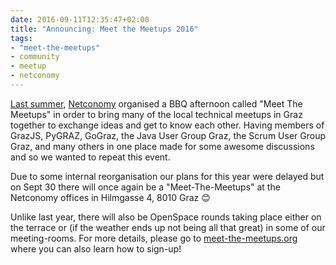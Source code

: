 ```yaml
---
date: 2016-09-11T12:35:47+02:00
title: "Announcing: Meet the Meetups 2016"
tags:
- "meet-the-meetups"
- community
- meetup
- netconomy
---
```


[Last summer](https://zerokspot.com/weblog/2015/08/24/this-was-meetthemeetups/),
[Netconomy][] organised a BBQ afternoon called "Meet The Meetups" in order to
bring many of the local technical meetups in Graz together to exchange ideas and
get to know each other. Having members of GrazJS, PyGRAZ, GoGraz, the Java User
Group Graz, the Scrum User Group Graz, and many others in one place made for
some awesome discussions and so we wanted to repeat this event.

Due to some internal reorganisation our plans for this year were delayed but on
Sept 30 there will once again be a "Meet-The-Meetups" at the Netconomy offices
in Hilmgasse 4, 8010 Graz 😊

Unlike last year, there will also be OpenSpace rounds taking place either on the
terrace or (if the weather ends up not being all that great) in some of our
meeting-rooms. For more details, please go to
[meet-the-meetups.org](https://meet-the-meetups.org/events/graz-2016/) where you
can also learn how to sign-up!

[netconomy]: https://www.netconomy.net/
